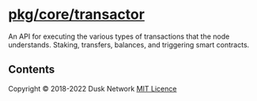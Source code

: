 # [pkg/core/transactor](./pkg/core/transactor)

An API for executing the various types of transactions that the node
understands. Staking, transfers, balances, and triggering smart contracts.

<!-- ToC start -->
##  Contents

<!-- ToC end -->

Copyright © 2018-2022 Dusk Network
[MIT Licence](https://github.com/dusk-network/dusk-blockchain/blob/master/LICENSE)
